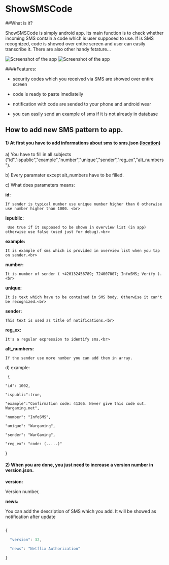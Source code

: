 # ShowSMSCode



 

##What is it?

ShowSMSCode is simply android app. Its main function is to check whether incoming SMS contain a code which is user supposed to use. If is SMS recognized, code is showed over entire screen and user can easily transcribe it. There are also other handy fetature...



![Screenshot of the app](http://i.imgur.com/V5yGmxP.png?1)
![Screenshot of the app](http://i.imgur.com/LN9KW8B.png?3)



####Features:



- security codes which you received via SMS are showed over entire screen

- code is ready to paste imediatelly

- notification with code are sended to your phone and android wear 

- you can easily send an example of sms if it is not already in database





## How to add new SMS pattern to app.



#### 1) At first you have to add informations about sms to sms.json ([location](https://github.com/JosefHruska/ShowSMSCode/tree/master/app/src/main/assets))

		



  a) You have to fill in all subjects ("id","ispublic","example","number","unique","sender","reg_ex","alt_numbers").



  b) Every paramater except alt_numbers have to be filled.



  c) What does parameters means:

  

 

   **id:** 

    If sender is typical number use unique number higher than 0 otherwise use number higher than 1000. <br>

   **ispublic:** 

     Use true if it supposed to be shown in overview list (in app) otherwise use false (used just for debug).<br>

   **example:**

    It is example of sms which is provided in overview list when you tap on sender.<br>

   **number:**

    It is number of sender ( +420132456789; 724007007; InfoSMS; Verify ).<br>

   **unique:**

    It is text which have to be contained in SMS body. Otherwise it can't be recognized.<br>

   **sender:**

    This text is used as title of notifications.<br>

   **reg_ex:**

    It's a regular expression to identify sms.<br>

   **alt_numbers:**

    If the sender use more number you can add them in array.



  d) example:

 

     {

    "id": 1002,

    "ispublic":true,

    "example":"Confirmation code: 41366. Never give this code out. Wargaming.net",

    "number": "InfoSMS",

    "unique": "Wargaming",

    "sender": "WarGaming",

    "reg_ex": "code: (.....)"

  }

  





#### 2) When you are done, you just need to increase a version number in version.json. 



 **version:** 

   Version number, <br>

 **news:** 

  You can add the description of SMS which you add. It will be showed as notification after update<br>

```javascript

{

  "version": 32,

  "news": "Netflix Authorization"

}

```

